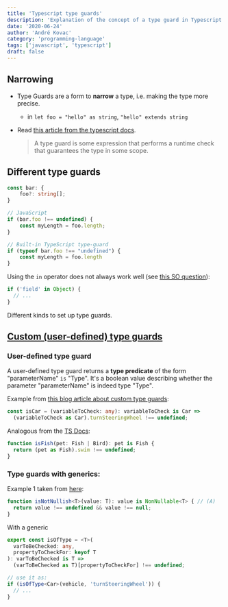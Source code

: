 ```yaml
---
title: 'Typescript type guards'
description: 'Explanation of the concept of a type guard in Typescript'
date: '2020-06-24'
author: 'André Kovac'
category: 'programming-language'
tags: ['javascript', 'typescript']
draft: false
---
```


## Narrowing

- Type Guards are a form to **narrow** a type, i.e. making the type more precise.
  - in `let foo = "hello" as string`, `"hello" extends string`


- Read [this article from the typescript docs](https://www.typescriptlang.org/docs/handbook/advanced-types.html#user-defined-type-guards).

  > A type guard is some expression that performs a runtime check that guarantees the type in some scope.

## Different type guards

```ts
const bar: {
    foo?: string[];
}

// JavaScript
if (bar.foo !== undefined) {
    const myLength = foo.length;
}

// Built-in TypeScript type-guard
if (typeof bar.foo !== "undefined") {
    const myLength = foo.length
}
```

Using the `in` operator does not always work well (see [this SO question](https://stackoverflow.com/questions/43422187/typescript-type-guard-through-in-operator)):

```ts
if ('field' in Object) {
  // ...
}
```


Different kinds to set up type guards.

## [Custom (user-defined) type guards](https://2ality.com/2020/06/type-guards-assertion-functions-typescript.html#the-array-method-.every()-does-not-narrow)


### User-defined type guard

A user-defined type guard returns a **type predicate** of the form "parameterName" `is` "Type". It's a boolean value describing whether the parameter "parameterName" is indeed type "Type".

Example from [this blog article about custom type guards](https://rangle.io/blog/how-to-use-typescript-type-guards/):

```ts
const isCar = (variableToCheck: any): variableToCheck is Car =>
  (variableToCheck as Car).turnSteeringWheel !== undefined;
```

Analogous from the [TS Docs](https://www.typescriptlang.org/docs/handbook/advanced-types.html#using-type-predicates):

```ts
function isFish(pet: Fish | Bird): pet is Fish {
  return (pet as Fish).swim !== undefined;
}
```

### Type guards with generics:

Example 1 taken from [here](https://2ality.com/2020/06/type-guards-assertion-functions-typescript.html#the-array-method-.every()-does-not-narrow):

```ts
function isNotNullish<T>(value: T): value is NonNullable<T> { // (A)
  return value !== undefined && value !== null;
}
```

With a generic

```ts
export const isOfType = <T>(
  varToBeChecked: any,
  propertyToCheckFor: keyof T
): varToBeChecked is T =>
  (varToBeChecked as T)[propertyToCheckFor] !== undefined;

// use it as:
if (isOfType<Car>(vehicle, 'turnSteeringWheel')) {
  // ...
}
```